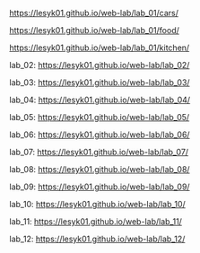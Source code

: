 https://lesyk01.github.io/web-lab/lab_01/cars/

https://lesyk01.github.io/web-lab/lab_01/food/

https://lesyk01.github.io/web-lab/lab_01/kitchen/

lab_02: https://lesyk01.github.io/web-lab/lab_02/

lab_03: https://lesyk01.github.io/web-lab/lab_03/

lab_04: https://lesyk01.github.io/web-lab/lab_04/

lab_05: https://lesyk01.github.io/web-lab/lab_05/

lab_06: https://lesyk01.github.io/web-lab/lab_06/

lab_07: https://lesyk01.github.io/web-lab/lab_07/

lab_08: https://lesyk01.github.io/web-lab/lab_08/

lab_09: https://lesyk01.github.io/web-lab/lab_09/

lab_10: https://lesyk01.github.io/web-lab/lab_10/

lab_11: https://lesyk01.github.io/web-lab/lab_11/

lab_12: https://lesyk01.github.io/web-lab/lab_12/
